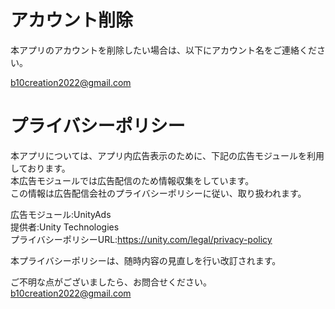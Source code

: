 # アカウント削除

本アプリのアカウントを削除したい場合は、以下にアカウント名をご連絡ください。

b10creation2022@gmail.com

# プライバシーポリシー

本アプリについては、アプリ内広告表示のために、下記の広告モジュールを利用しております。  
本広告モジュールでは広告配信のため情報収集をしています。  
この情報は広告配信会社のプライバシーポリシーに従い、取り扱われます。  

広告モジュール:UnityAds  
提供者:Unity Technologies  
プライバシーポリシーURL:https://unity.com/legal/privacy-policy  

本プライバシーポリシーは、随時内容の見直しを行い改訂されます。  

ご不明な点がございましたら、お問合せください。  
b10creation2022@gmail.com
